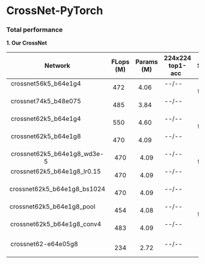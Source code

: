# CrossNet-PyTorch

### Total performance

**1. Our CrossNet**

|  Network     |       FLops</br>(M)       |  Params</br>(M) | 224x224</br>top1-acc   |   Server  |
| :--------------------------------------: | :----: | :----: | :--------------------: | :-------: |
| crossnet56k5_b64e1g4                     | 472    | 4.06   | --/--                  | 20-former |
| crossnet74k5_b48e075                     | 485    | 3.84   | --/--                  | 20-later  |  
| crossnet62k5_b64e1g4                     | 550    | 4.60   | --/--                  | 70-former |
| crossnet62k5_b64e1g8                     | 470    | 4.09   | --/--                  | 70-later  |  
| crossnet62k5_b64e1g8_wd3e-5              | 470    | 4.09   | --/--                  | 30-former |
| crossnet62k5_b64e1g8_lr0.15              | 470    | 4.09   | --/--                  | 30-later  |
| crossnet62k5_b64e1g8_bs1024              | 470    | 4.09   | --/--                  | 21-all    |
| crossnet62k5_b64e1g8_pool                | 454    | 4.08   | --/--                  | 40-former |
| crossnet62k5_b64e1g8_conv4               | 483    | 4.09   | --/--                  | 40-later  |
|                                          |        |        |                        |
| crossnet62-e64e05g8                      | 234    | 2.72   | --/--                  | 70-later  |
